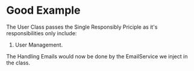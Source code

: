 # Good Example

The User Class passes the Single Responsibly Priciple as it's responsibilities only include:

1. User Management.

The Handling Emails would now be done by the EmailService we inject in the class.